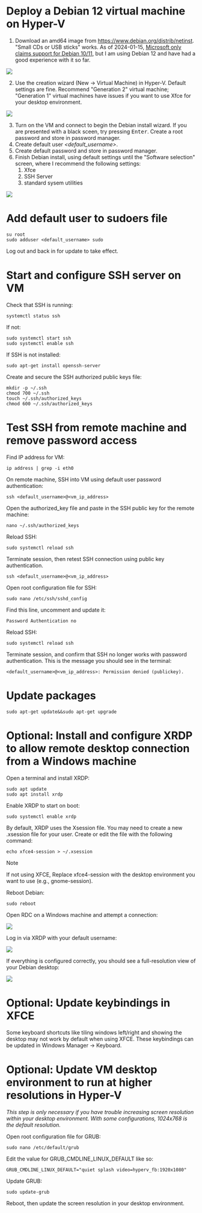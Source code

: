 # Deploy a Debian 12 virtual machine on Hyper-V

1. Download an amd64 image from https://www.debian.org/distrib/netinst. "Small CDs or USB sticks" works. As of 2024-01-15, [Microsoft only claims support for Debian 10/11](https://learn.microsoft.com/en-us/windows-server/virtualization/hyper-v/supported-debian-virtual-machines-on-hyper-v), but I am using Debian 12 and have had a good experience with it so far.

![](images/debianiso.png)

2. Use the creation wizard (New -> Virtual Machine) in Hyper-V. Default settings are fine. Recommend "Generation 2" virtual machine; "Generation 1" virtual machines have issues if you want to use Xfce for your desktop environment.

![](images/installationoptions.png)

3. Turn on the VM and connect to begin the Debian install wizard. If you are presented with a black sceen, try pressing <kbd>Enter</kbd>. Create a root password and store in password manager.
4. Create default user *<default_username>*.
5. Create default password and store in password manager.
6. Finish Debian install, using default settings until the "Software selection" screen, where I recommend the following settings:
   1. Xfce
   2. SSH Server
   3. standard sysem utilities

![](images/softwareselection.png)

# Add default user to sudoers file

    su root
    sudo adduser <default_username> sudo

Log out and back in for update to take effect.

# Start and configure SSH server on VM

Check that SSH is running:
    
    systemctl status ssh

If not:

    sudo systemctl start ssh
    sudo systemctl enable ssh

If SSH is not installed:

    sudo apt-get install openssh-server

Create and secure the SSH authorized public keys file:

    mkdir -p ~/.ssh
    chmod 700 ~/.ssh
    touch ~/.ssh/authorized_keys
    chmod 600 ~/.ssh/authorized_keys

# Test SSH from remote machine and remove password access

Find IP address for VM:

    ip address | grep -i eth0

On remote machine, SSH into VM using default user password authentication:

    ssh <default_username>@<vm_ip_address>

Open the authorized_key file and paste in the SSH public key for the remote machine:

    nano ~/.ssh/authorized_keys

Reload SSH:

    sudo systemctl reload ssh

Terminate session, then retest SSH connection using public key authentication.

    ssh <default_username>@<vm_ip_address>

Open root configuration file for SSH:

    sudo nano /etc/ssh/sshd_config

Find this line, uncomment and update it:

    Password Authentication no

Reload SSH:

    sudo systemctl reload ssh

Terminate session, and confirm that SSH no longer works with password authentication. This is the message you should see in the terminal:

    <default_username>@<vm_ip_address>: Permission denied (publickey).

# Update packages

    sudo apt-get update&&sudo apt-get upgrade

# Optional: Install and configure XRDP to allow remote desktop connection from a Windows machine

Open a terminal and install XRDP:

    sudo apt update
    sudo apt install xrdp

Enable XRDP to start on boot:

    sudo systemctl enable xrdp

By default, XRDP uses the Xsession file. You may need to create a new .xsession file for your user. Create or edit the file with the following command:

    echo xfce4-session > ~/.xsession

> [!NOTE]
> If not using XFCE, Replace xfce4-session with the desktop environment you want to use (e.g., gnome-session).

Reboot Debian:

    sudo reboot

Open RDC on a Windows machine and attempt a connection:

![](images/rdc.png)

Log in via XRDP with your default username:

![](images/xrdplogin.png)

If everything is configured correctly, you should see a full-resolution view of your Debian desktop:

![](images/xrdpdesktop.png)

# Optional: Update keybindings in XFCE

Some keyboard shortcuts like tiling windows left/right and showing the desktop may not work by default when using XFCE. These keybindings can be updated in Windows Manager -> Keyboard.

# Optional: Update VM desktop environment to run at higher resolutions in Hyper-V

*This step is only necessary if you have trouble increasing screen resolution within your desktop environment. With some configurations, 1024x768 is the default resolution.*

Open root configuration file for GRUB:

    sudo nano /etc/default/grub

Edit the value for GRUB_CMDLINE_LINUX_DEFAULT like so:

    GRUB_CMDLINE_LINUX_DEFAULT="quiet splash video=hyperv_fb:1920x1080"

Update GRUB:

    sudo update-grub

Reboot, then update the screen resolution in your desktop environment.

